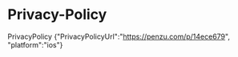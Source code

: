# Privacy-Policy
PrivacyPolicy {"PrivacyPolicyUrl":"https://penzu.com/p/14ece679", "platform":"ios"}
